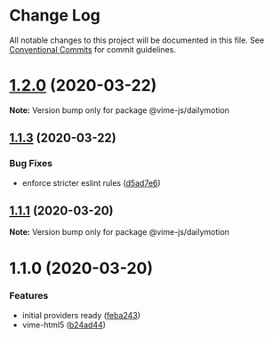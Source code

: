 # Change Log

All notable changes to this project will be documented in this file.
See [Conventional Commits](https://conventionalcommits.org) for commit guidelines.

# [1.2.0](https://github.com/vime-js/vime/tree/master/packages/vime-dailymotion/compare/v1.1.3...v1.2.0) (2020-03-22)

**Note:** Version bump only for package @vime-js/dailymotion





## [1.1.3](https://github.com/vime-js/vime/tree/master/packages/vime-dailymotion/compare/v1.1.2...v1.1.3) (2020-03-22)


### Bug Fixes

* enforce stricter eslint rules ([d5ad7e6](https://github.com/vime-js/vime/tree/master/packages/vime-dailymotion/commit/d5ad7e653cc41e82681d86f475d94a01629fe07d))





## [1.1.1](https://github.com/vime-js/vime/tree/master/packages/vime-dailymotion/compare/v1.1.0...v1.1.1) (2020-03-20)

**Note:** Version bump only for package @vime-js/dailymotion





# 1.1.0 (2020-03-20)


### Features

* initial providers ready ([feba243](https://github.com/vime-js/vime/tree/master/packages/vime-dailymotion/commit/feba243c7807f757daa01b5afaf7c9488c430715))
* vime-html5 ([b24ad44](https://github.com/vime-js/vime/tree/master/packages/vime-dailymotion/commit/b24ad449e63d00b6e8a98810a4775f690fe58a28))
